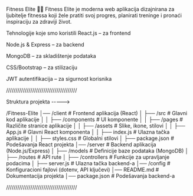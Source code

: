 Fitness Elite 🏋️‍♂️
Fitness Elite je moderna web aplikacija dizajnirana za ljubitelje fitnessa koji žele pratiti svoj progres, 
planirati treninge i pronaći inspiraciju za zdraviji život.


Tehnologije koje smo koristili 
React.js – za frontend

Node.js & Express – za backend

MongoDB – za skladištenje podataka

CSS/Bootstrap – za stilizaciju

JWT autentifikacija – za sigurnost korisnika


//////////////////////////////////////

Struktura projekta ----->

/Fitness-Elite
│── /client        # Frontend aplikacija (React)
│   ├── /src       # Glavni kod aplikacije
│   │   ├── /components   # UI komponente
│   │   ├── /pages        # Različite stranice aplikacije
│   │   ├── /assets       # Slike, ikone, stilovi
│   │   ├── App.js        # Glavni React komponenta
│   │   ├── index.js      # Ulazna tačka aplikacije
│   │   ├── styles.css    # Globalni stilovi
│   ├── package.json      # Podešavanja React projekta
│── /server        # Backend aplikacija (Node.js/Express)
│   ├── /models    # Definicije baze podataka (MongoDB)
│   ├── /routes    # API rute
│   ├── /controllers # Funkcije za upravljanje podacima
│   ├── server.js  # Ulazna tačka backend-a
│── /config        # Konfiguracioni fajlovi (dotenv, API ključevi)
│── README.md      # Dokumentacija projekta
│── package.json   # Podešavanja backend-a

//////////////////////////////////////
